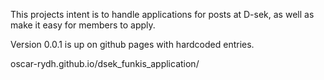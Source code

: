 This projects intent is to handle applications for posts at D-sek, as well as make it easy for members to apply. 

Version 0.0.1 is up on github pages with hardcoded entries.

oscar-rydh.github.io/dsek_funkis_application/

